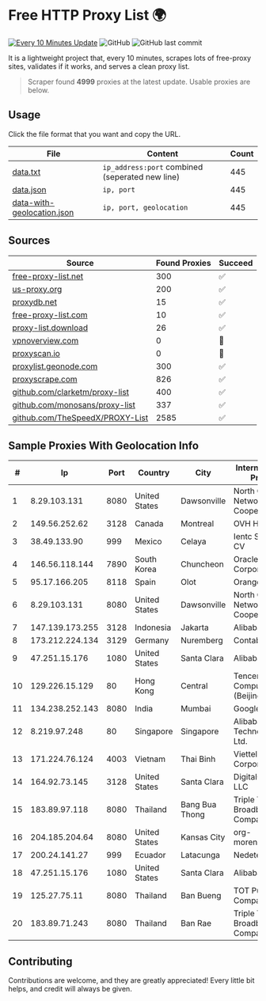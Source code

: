 
# Free HTTP Proxy List 🌍

[![Every 10 Minutes Update](https://github.com/mertguvencli/http-proxy-list/actions/workflows/main.yml/badge.svg?branch=main)](https://github.com/mertguvencli/http-proxy-list/actions/workflows/main.yml)
![GitHub](https://img.shields.io/github/license/mertguvencli/http-proxy-list)
![GitHub last commit](https://img.shields.io/github/last-commit/mertguvencli/http-proxy-list)

It is a lightweight project that, every 10 minutes, scrapes lots of free-proxy sites, validates if it works, and serves a clean proxy list.


> Scraper found **4999** proxies at the latest update. Usable proxies are below.

## Usage

Click the file format that you want and copy the URL.


|File|Content|Count|
|----|-------|-----|
|[data.txt](https://raw.githubusercontent.com/mertguvencli/http-proxy-list/main/proxy-list/data.txt)|`ip_address:port` combined (seperated new line)|445|
|[data.json](https://raw.githubusercontent.com/mertguvencli/http-proxy-list/main/proxy-list/data.json)|`ip, port`|445|
|[data-with-geolocation.json](https://raw.githubusercontent.com/mertguvencli/http-proxy-list/main/proxy-list/data-with-geolocation.json)|`ip, port, geolocation`|445|

## Sources

|Source|Found Proxies|Succeed|
|------|-------------|-------|
|[free-proxy-list.net](https://free-proxy-list.net)|300|✅|
|[us-proxy.org](https://www.us-proxy.org)|200|✅|
|[proxydb.net](http://proxydb.net)|15|✅|
|[free-proxy-list.com](https://free-proxy-list.com/?page=&port=&type%5B%5D=http&type%5B%5D=https&up_time=0&search=Search)|10|✅|
|[proxy-list.download](https://www.proxy-list.download/HTTP)|26|✅|
|[vpnoverview.com](https://vpnoverview.com/privacy/anonymous-browsing/free-proxy-servers)|0|🚫|
|[proxyscan.io](https://www.proxyscan.io)|0|🚫|
|[proxylist.geonode.com](https://proxylist.geonode.com/api/proxy-list?limit=300&page=1&sort_by=lastChecked&sort_type=desc&protocols=http,https)|300|✅|
|[proxyscrape.com](https://api.proxyscrape.com/v2/?request=displayproxies&protocol=http&timeout=10000&country=all&ssl=all&anonymity=all)|826|✅|
|[github.com/clarketm/proxy-list](https://raw.githubusercontent.com/clarketm/proxy-list/master/proxy-list-raw.txt)|400|✅|
|[github.com/monosans/proxy-list](https://raw.githubusercontent.com/monosans/proxy-list/main/proxies/http.txt)|337|✅|
|[github.com/TheSpeedX/PROXY-List](https://raw.githubusercontent.com/TheSpeedX/PROXY-List/master/http.txt)|2585|✅|


## Sample Proxies With Geolocation Info

|#|Ip|Port|Country|City|Internet Service Provider|
|-|--|----|-------|----|-------------------------|
|1|8.29.103.131|8080|United States|Dawsonville|North Georgia Network Cooperative, Inc|
|2|149.56.252.62|3128|Canada|Montreal|OVH Hosting|
|3|38.49.133.90|999|Mexico|Celaya|Ientc S De RL De CV|
|4|146.56.118.144|7890|South Korea|Chuncheon|Oracle Corporation|
|5|95.17.166.205|8118|Spain|Olot|Orange Spain|
|6|8.29.103.131|8080|United States|Dawsonville|North Georgia Network Cooperative, Inc|
|7|147.139.173.255|3128|Indonesia|Jakarta|Alibaba.com LLC|
|8|173.212.224.134|3129|Germany|Nuremberg|Contabo GmbH|
|9|47.251.15.176|1080|United States|Santa Clara|Alibaba.com LLC|
|10|129.226.15.129|80|Hong Kong|Central|Tencent Cloud Computing (Beijing) Co|
|11|134.238.252.143|8080|India|Mumbai|Google LLC|
|12|8.219.97.248|80|Singapore|Singapore|Alibaba (US) Technology Co., Ltd.|
|13|171.224.76.124|4003|Vietnam|Thai Binh|Viettel Corporation|
|14|164.92.73.145|3128|United States|Santa Clara|DigitalOcean, LLC|
|15|183.89.97.118|8080|Thailand|Bang Bua Thong|Triple T Broadband Public Company Limited|
|16|204.185.204.64|8080|United States|Kansas City|org-morenet.more.net|
|17|200.24.141.27|999|Ecuador|Latacunga|Nedetel S.A.|
|18|47.251.15.176|1080|United States|Santa Clara|Alibaba.com LLC|
|19|125.27.75.11|8080|Thailand|Ban Bueng|TOT Public Company Limited|
|20|183.89.71.243|8080|Thailand|Ban Rae|Triple T Broadband Public Company Limited|



## Contributing

Contributions are welcome, and they are greatly appreciated! Every
little bit helps, and credit will always be given.

